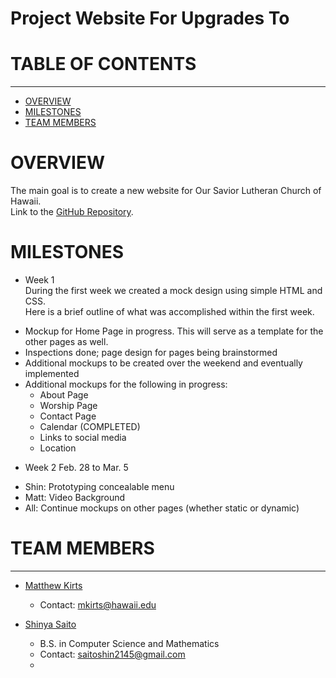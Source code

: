 <h1>Project Website For Upgrades To</h1>

# TABLE OF CONTENTS 
***
* [OVERVIEW](#overview)
* [MILESTONES](#milestones)
* [TEAM MEMBERS](#team-members)

# OVERVIEW
The main goal is to create a new website for Our Savior Lutheran Church of Hawaii. 
<br/>
Link to the [GitHub Repository](https://github.com/oshi0-website/oshi0-website). 

# MILESTONES
* Week 1 <br/>
During the first week we created a mock design using simple HTML and CSS. <br/>
Here is a brief outline of  what was accomplished within the first week.
- Mockup for Home Page in progress. This will serve as a template for the other pages as well.
- Inspections done; page design for pages being brainstormed
- Additional mockups to be created over the weekend and eventually implemented
- Additional mockups for the following in progress:
  -   About Page
  -   Worship Page
  -   Contact Page
  -   Calendar (COMPLETED)
  -   Links to social media
  -   Location

* Week 2 Feb. 28 to Mar. 5 <br/>
- Shin: Prototyping concealable menu
- Matt: Video Background
- All: Continue mockups on other pages (whether static or dynamic)


# TEAM MEMBERS
***
* [Matthew Kirts](https://mkirts.github.io/)
  * Contact: mkirts@hawaii.edu

* [Shinya Saito](https://saitoshi.github.io/)
  * B.S. in Computer Science and Mathematics 
  * Contact: <u><a href = "mailto:saitoshin2145@gmail.com">saitoshin2145@gmail.com</a></u>
  * 